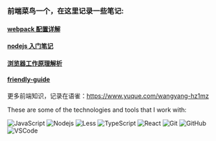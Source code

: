 ### 前端菜鸟一个，在这里记录一些笔记:

#### [webpack 配置详解](https://github.com/wy5211/webpack-config/blob/main/docs/webpack.md)

#### [nodejs 入门笔记](https://github.com/wy5211/nodejs_study)

#### [浏览器工作原理解析](https://github.com/wy5211/browser-working-principle)

#### [friendly-guide](https://github.com/wy5211/friendly-guide)

更多前端知识，记录在语雀：https://www.yuque.com/wangyang-hz1mz

These are some of the technologies and tools that I work with:

![JavaScript](https://img.shields.io/badge/-JavaScript-black?style=flat-square&logo=javascript)
![Nodejs](https://img.shields.io/badge/-Nodejs-339933?style=flat-square&logo=Node.js&logoColor=white)
![Less](https://img.shields.io/badge/-Less-CC6699?style=flat-square&logo=less&logoColor=white)
![TypeScript](https://img.shields.io/badge/-TypeScript-007ACC?style=flat-square&logo=typescript&logoColor=white)
![React](https://img.shields.io/badge/-React-007ACC?style=flat-square&logo=react&logoColor=white)
![Git](https://img.shields.io/badge/-Git-black?style=flat-square&logo=git)
![GitHub](https://img.shields.io/badge/-GitHub-181717?style=flat-square&logo=github)
![VSCode](https://img.shields.io/badge/-VSCode-007ACC?style=flat-square&logo=visual-studio-code&logoColor=white)
